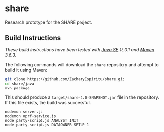 # share

Research prototype for the SHARE project.

## Build Instructions

_These build instructions have been tested with [Java SE](https://www.oracle.com/java/technologies/javase-downloads.html#JDK15) 15.0.1 and [Maven](https://maven.apache.org/) 3.6.3._

The following commands will download the `share` repository and attempt to build it using Maven:

```bash
git clone https://github.com/ZacharyEspiritu/share.git
cd share/java
mvn package
```

This should produce a `target/share-1.0-SNAPSHOT.jar` file in the repository. If this file exists, the build was successful.

```
nodemon server.js
nodemon oprf-service.js
node party-script.js ANALYST INIT
node party-script.js DATAOWNER SETUP 1

```
